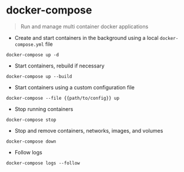 # docker-compose

> Run and manage multi container docker applications

- Create and start containers in the background using a local `docker-compose.yml` file

`docker-compose up -d`

- Start containers, rebuild if necessary

`docker-compose up --build`

- Start containers using a custom configuration file

`docker-compose --file {{path/to/config}} up`

- Stop running containers

`docker-compose stop`

- Stop and remove containers, networks, images, and volumes

`docker-compose down`

- Follow logs

`docker-compose logs --follow`
